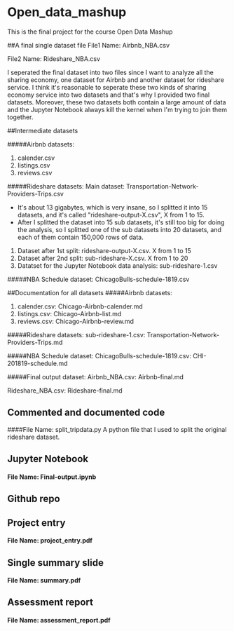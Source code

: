 # Open_data_mashup
This is the final project for the course Open Data Mashup

##A final single dataset file
File1 Name: Airbnb_NBA.csv

File2 Name: Rideshare_NBA.csv

I seperated the final dataset into two files since I want to analyze all the sharing economy, one dataset for Airbnb and another dataset for rideshare service. I think it's reasonable to seperate these two kinds of sharing economy service into two datasets and that's why I provided two final datasets. Moreover, these two datasets both contain a large amount of data and the Jupyter Notebook always kill the kernel when I'm trying to join them together.

##Intermediate datasets

#####Airbnb datasets: 
1. calender.csv
2. listings.csv
3. reviews.csv

#####Rideshare datasets:
Main dataset: Transportation-Network-Providers-Trips.csv 

* It's about 13 gigabytes, which is very insane, so I splitted it into 15 datasets, and it's called "rideshare-output-X.csv", X from 1 to 15.
* After I splitted the dataset into 15 sub datasets, it's still too big for doing the analysis, so I splitted one of the sub datasets into 20 datasets, and each of them contain 150,000 rows of data.

1. Dataset after 1st split: rideshare-output-X.csv. X from 1 to 15
2. Dataset after 2nd split: sub-rideshare-X.csv. X from 1 to 20
3. Datatset for the Jupyter Notebook data analysis: sub-rideshare-1.csv

#####NBA Schedule dataset:
ChicagoBulls-schedule-1819.csv


##Documentation for all datasets
#####Airbnb datasets: 
1. calender.csv: Chicago-Airbnb-calender.md
2. listings.csv: Chicago-Airbnb-list.md
3. reviews.csv: Chicago-Airbnb-review.md

#####Rideshare datasets:
sub-rideshare-1.csv: Transportation-Network-Providers-Trips.md

#####NBA Schedule dataset:
ChicagoBulls-schedule-1819.csv: CHI-201819-schedule.md

#####Final output dataset:
Airbnb_NBA.csv: Airbnb-final.md

Rideshare_NBA.csv: Rideshare-final.md


## Commented and documented code
####File Name: split_tripdata.py
A python file that I used to split the original rideshare dataset.

## Jupyter Notebook
#### File Name: Final-output.ipynb

## Github repo

## Project entry
#### File Name: project_entry.pdf


## Single summary slide
#### File Name: summary.pdf


## Assessment report
#### File Name: assessment_report.pdf

